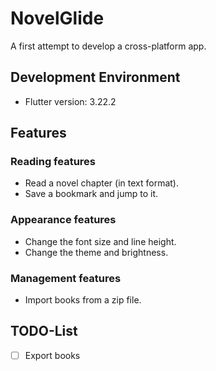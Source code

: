 # NovelGlide

A first attempt to develop a cross-platform app.

## Development Environment
- Flutter version: 3.22.2

## Features

### Reading features
- Read a novel chapter (in text format).
- Save a bookmark and jump to it.

### Appearance features
- Change the font size and line height.
- Change the theme and brightness.

### Management features
- Import books from a zip file.

## TODO-List
- [ ] Export books
